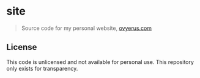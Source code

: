 # site

> Source code for my personal website, [ovyerus.com](https://ovyerus.com)

## License

This code is unlicensed and not available for personal use. This repository only exists for transparency.
